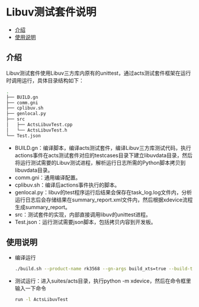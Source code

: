 # Libuv测试套件说明

- [介绍](#section_Libuv_001)
- [使用说明](#section_Libuv_002)

## 介绍<a name="section_Libuv_001"></a>

Libuv测试套件使用Libuv三方库内原有的unittest，通过acts测试套件框架在运行时调用运行，具体目录结构如下：

```bash
.
├── BUILD.gn
├── comm.gni
├── cplibuv.sh
├── genlocal.py
├── src
│   ├── ActsLibuvTest.cpp
│   └── ActsLibuvTest.h
└── Test.json
```

* BUILD.gn：编译脚本，编译acts测试套件，编译Libuv三方库测试代码，执行actions事件在acts测试套件对应的testcases目录下建立libuvdata目录，然后将运行测试需要的Libuv测试进程，解析运行日志所需的Python脚本拷贝到libuvdata目录。
* comm.gni：通用编译配置。
* cplibuv.sh：编译后actions事件执行的脚本。
* genlocal.py：libuv的test程序运行后结果会保存在task_log.log文件内，分析运行日志后会存储结果在summary_report.xml文件内，然后根据xdevice流程生成summary_report。
* src：测试套件的实现，内部直接调用libuv的unittest进程。
* Test.json：运行测试需要json脚本，包括拷贝内容到开发板。


## 使用说明<a name="section_Libuv_002"></a>

* 编译运行

  ```bash
  ./build.sh --product-name rk3568 --gn-args build_xts=true --build-target "acts" --gn-args is_standard_system=true
  ```


* 测试运行：进入suites/acts目录，执行python -m xdevice，然后在命令框里输入一下命令

  ```bash
  run -l ActsLibuvTest
  ```
